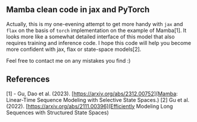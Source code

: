 ## Mamba clean code in jax and PyTorch

Actually, this is my one-evening attempt to get more handy with `jax` and `flax` on the basis of `torch`
implementation on the example of Mamba[1]. It looks more like a somewhat detailed interface of this model that also requires training and inference code. I hope this code will help you become more confident with 
jax, flax or state-space models[2].

Feel free to contact me on any mistakes you find :)

## References
[1] - Gu, Dao et al. (2023). [https://arxiv.org/abs/2312.00752](Mamba: Linear-Time Sequence Modeling with Selective State Spaces.)
[2] Gu et al. (2022). [https://arxiv.org/abs/2111.00396](Efficiently Modeling Long Sequences with Structured State Spaces)